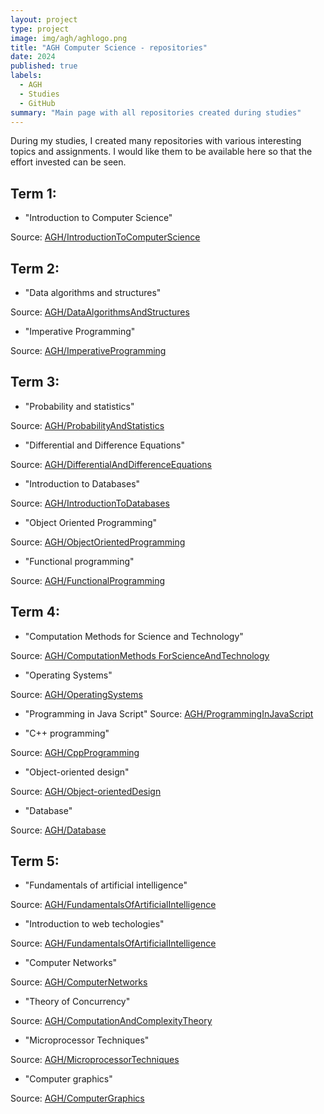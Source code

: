 ```yaml
---
layout: project
type: project
image: img/agh/aghlogo.png
title: "AGH Computer Science - repositories"
date: 2024
published: true
labels:
  - AGH
  - Studies
  - GitHub
summary: "Main page with all repositories created during studies"
---
```


During my studies, I created many repositories with various interesting topics and assignments. I would like them to be available here so that the effort invested can be seen.

## Term 1:

- "Introduction to Computer Science"

Source: <a href="https://github.com/23adrian2300/CPP_projekt-AGH">AGH/IntroductionToComputerScience</a>

## Term 2:

- "Data algorithms and structures"

Source: <a href="https://github.com/23adrian2300/ASD-AGH">AGH/DataAlgorithmsAndStructures</a>

- "Imperative Programming"

Source: <a href="https://github.com/23adrian2300/PI-AGH">AGH/ImperativeProgramming</a>

## Term 3:

- "Probability and statistics"

Source: <a href="https://github.com/23adrian2300/Statystyka-AGH">AGH/ProbabilityAndStatistics</a>

- "Differential and Difference Equations"

Source: <a href="https://github.com/23adrian2300/RRIR_projekt-AGH">AGH/DifferentialAndDifferenceEquations</a>

- "Introduction to Databases"

Source: <a href="https://github.com/23adrian2300/BazyDanych">AGH/IntroductionToDatabases</a>

- "Object Oriented Programming"

Source: <a href="https://github.com/23adrian2300/PO_lab-AGH">AGH/ObjectOrientedProgramming</a>

- "Functional programming"

Source: <a href="https://github.com/23adrian2300/ProgramowanieFunkcyjne-AGH">AGH/FunctionalProgramming</a>

## Term 4:

- "Computation Methods for Science and Technology"

Source: <a href="https://github.com/23adrian2300/MOwNiT-AGH">AGH/ComputationMethods ForScienceAndTechnology</a>

- "Operating Systems"

Source: <a href="https://github.com/23adrian2300/SystemyOperacyjne-AGH">AGH/OperatingSystems</a>

- "Programming in Java Script"
  Source: <a href="https://github.com/23adrian2300/JavaScript-AGH">AGH/ProgrammingInJavaScript</a>

- "C++ programming"

Source: <a href="https://github.com/23adrian2300/CPP-AGH">AGH/CppProgramming</a>

- "Object-oriented design"

Source: <a href="https://github.com/23adrian2300/ProjektowanieObiektowe-AGH">AGH/Object-orientedDesign</a>

- "Database"

Source: <a href="https://github.com/23adrian2300/BazyDanych_II-AGH">AGH/Database</a>

## Term 5:

- "Fundamentals of artificial intelligence"

Source: <a href="https://github.com/23adrian2300/PSI-AGH">AGH/FundamentalsOfArtificialIntelligence</a>

- "Introduction to web techologies"

Source: <a href="https://github.com/23adrian2300/PSI-AGH">AGH/FundamentalsOfArtificialIntelligence</a>

- "Computer Networks"

Source: <a href="https://github.com/23adrian2300/Sieci-AGH">AGH/ComputerNetworks</a>

- "Theory of Concurrency"

Source: <a href="https://github.com/23adrian2300/TeoriaWspolbieznosci-AGH">AGH/ComputationAndComplexityTheory</a>

- "Microprocessor Techniques"

Source: <a href="https://github.com/23adrian2300/TechnikiMikroprocesorowe-AGH">AGH/MicroprocessorTechniques</a>


- "Computer graphics"

Source: <a href="https://github.com/23adrian2300/GrafikaKomputerowa-AGH">AGH/ComputerGraphics</a>
